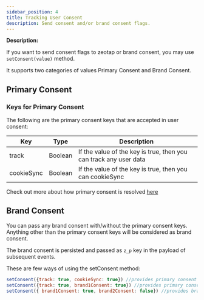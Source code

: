 ```yaml
---
sidebar_position: 4
title: Tracking User Consent
description: Send consent and/or brand consent flags.
---
```


**Description:**

If you want to send consent flags to zeotap or brand consent, you may use ```setConsent(value)``` method.

It supports two categories of values Primary Consent and Brand Consent.

## Primary Consent

### Keys for Primary Consent

The following are the primary consent keys that are accepted in user consent:

| Key | Type | Description |
|-----|------|-------------|
| track | Boolean | If the value of the key is true, then you can track any user data |
| cookieSync | Boolean | If the value of the key is true, then you can cookieSync |

Check out more about how primary consent is resolved [here](/docs/category/consent-resolution)

## Brand Consent

You can pass any brand consent with/without the primary consent keys. Anything other than the primary consent keys will be considered as brand consent. 

The brand consent is persisted and passed as `z_p` key in the payload of subsequent events.

These are few ways of using the setConsent method:
```javascript
setConsent({track: true, cookieSync: true}) //provides primary consent values only
setConsent({track: true, brand1Consent: true}) //provides primary consent as well as brand consent
setConsent({ brand1Consent: true, brand2Consent: false}) //provides brand consent only
```


